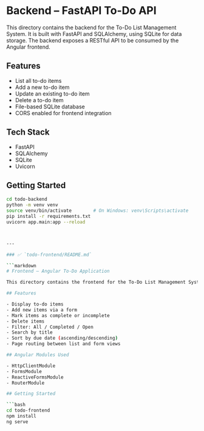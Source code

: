 # Backend – FastAPI To-Do API

This directory contains the backend for the To-Do List Management System. It is built with FastAPI and SQLAlchemy, using SQLite for data storage. The backend exposes a RESTful API to be consumed by the Angular frontend.

## Features

- List all to-do items
- Add a new to-do item
- Update an existing to-do item
- Delete a to-do item
- File-based SQLite database
- CORS enabled for frontend integration

## Tech Stack

- FastAPI
- SQLAlchemy
- SQLite
- Uvicorn

## Getting Started

````bash
cd todo-backend
python -m venv venv
source venv/bin/activate        # On Windows: venv\Scripts\activate
pip install -r requirements.txt
uvicorn app.main:app --reload



---

### ✅ `todo-frontend/README.md`

```markdown
# Frontend – Angular To-Do Application

This directory contains the frontend for the To-Do List Management System, built with Angular 17. It interacts with the FastAPI backend to manage task items.

## Features

- Display to-do items
- Add new items via a form
- Mark items as complete or incomplete
- Delete items
- Filter: All / Completed / Open
- Search by title
- Sort by due date (ascending/descending)
- Page routing between list and form views

## Angular Modules Used

- HttpClientModule
- FormsModule
- ReactiveFormsModule
- RouterModule

## Getting Started

```bash
cd todo-frontend
npm install
ng serve
````
